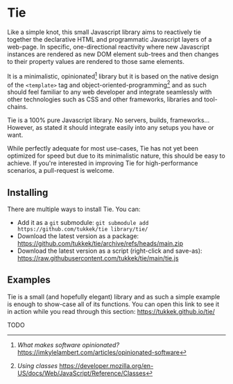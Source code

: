 # Tie

Like a simple knot, this small Javascript library aims to reactively tie together the declarative HTML and programmatic Javascript layers of a web-page. In specific, one-directional reactivity where new Javascript instances are rendered as new DOM element sub-trees and then changes to their property values are rendered to those same elements.

It is a minimalistic, opinionated[^O] library but it is based on the native design of the `<template>` tag and object-oriented-programming[^OOP] and as such should feel familiar to any web developer and integrate seamlessly with other technologies such as CSS and other frameworks, libraries and tool-chains.

Tie is a 100% pure Javascript library. No servers, builds, frameworks... However, as stated it should integrate easily into any setups you have or want.

While perfectly adequate for most use-cases, Tie has not yet been optimized for speed but due to its minimalistic nature, this should be easy to achieve. If you're interested in improving Tie for high-performance scenarios, a pull-request is welcome.

[^O]: *What makes software opinionated?* https://imkylelambert.com/articles/opinionated-software
[^OOP]: *Using classes* https://developer.mozilla.org/en-US/docs/Web/JavaScript/Reference/Classes

## Installing

There are multiple ways to install Tie. You can:
* Add it as a `git` submodule: `git submodule add https://github.com/tukkek/tie library/tie/`
* Download the latest version as a package: https://github.com/tukkek/tie/archive/refs/heads/main.zip
* Download the latest version as a script (right-click and save-as): https://raw.githubusercontent.com/tukkek/tie/main/tie.js

## Examples

Tie is a small (and hopefully elegant) library and as such a simple example is enough to show-case all of its functions. You can open this link to see it in action while you read through this section: https://tukkek.github.io/tie/

TODO
